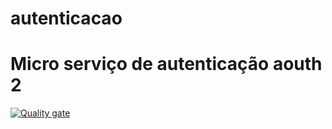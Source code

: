 # autenticacao

# Micro serviço de autenticação aouth 2

[![Quality gate](https://sonarcloud.io/api/project_badges/quality_gate?project=adilsonsilva_autenticacao)](https://sonarcloud.io/dashboard?id=adilsonsilva_autenticacao)
